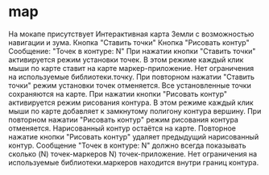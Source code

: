 # map

На мокапе присутствует
Интерактивная карта Земли с возможностью навигации и зума.
Кнопка "Ставить точки"
Кнопка "Рисовать контур"
Сообщение: "Точек в контуре: N"
При нажатии кнопки "Ставить точки" активируется режим установки точек. В этом режиме
каждый клик мыши по карте ставит на карте маркер-приложение. Нет ограничения на используемые библиотеки.точку.
При повторном нажатии "Ставить точки" режим установки точек отменяется. Все
установленные точки сохраняются на карте.
При нажатии кнопки "Рисовать контур" активируется режим рисования контура. В этом
режиме каждый клик мыши по карте добавляет к замкнутому полигону контура вершину.
При повторном нажатии "Рисовать контур" режим рисования контура отменяется.
Нарисованный контур остаётся на карте.
Повторное нажатие кнопки "Рисовать контур" удаляет предыдущий нарисованный контур.
Сообщение "Точек в контуре: N" должно всегда показывать сколько (N) точек-маркеров N) точек-приложение. Нет ограничения на используемые библиотеки.маркеров
находится внутри границ контура.

